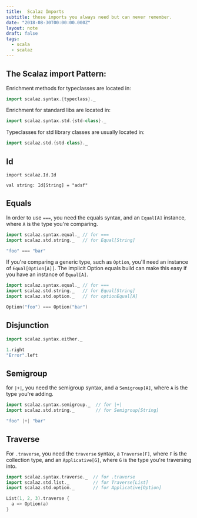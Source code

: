 ```yaml
---
title:  Scalaz Imports
subtitle: those imports you always need but can never remember.
date: "2018-08-30T00:00:00.000Z"
layout: note
draft: false
tags:
  - scala
  - scalaz
---
```


## The Scalaz import Pattern:

Enrichment methods for typeclasses are located in:

```scala
import scalaz.syntax.{typeclass}._
```

Enrichment for standard libs are located in:
```scala
import scalaz.syntax.std.{std-class}._
```

Typeclasses for std library classes are usually located in:

```scala
import scalaz.std.{std-class}._
```

## Id

```
import scalaz.Id.Id

val string: Id[String] = "adsf"
```

## Equals

In order to use `===`, you need the equals syntax, and an `Equal[A]` instance, where `A` is the type you're comparing.

```scala
import scalaz.syntax.equal._ // for ===
import scalaz.std.string._   // for Equal[String]

"foo" === "bar"
```

If you're comparing a generic type, such as `Option`, you'll need an instance of `Equal[Option[A]]`. The implicit Option equals build can make this easy if you have an instance of `Equal[A]`.

```scala
import scalaz.syntax.equal._ // for ===
import scalaz.std.string._   // for Equal[String]
import scalaz.std.option._   // for optionEqual[A]

Option("foo") === Option("bar")
```

## Disjunction

```scala
import scalaz.syntax.either._

1.right
"Error".left
```

## Semigroup

for `|+|`, you need the semigroup syntax, and a `Semigroup[A]`, where `A` is the type you're adding.

```scala
import scalaz.syntax.semigroup._  // for |+|
import scalaz.std.string._        // for Semigroup[String]

"foo" |+| "bar"
```

## Traverse

For `.traverse`, you need the `traverse` syntax, a `Traverse[F]`, where `F` is the collection type, and an `Applicative[G]`, where `G` is the type you're traversing into.

```scala
import scalaz.syntax.traverse._  // for .traverse
import scalaz.std.list._         // for Traverse[List]
import scalaz.std.option._       // for Applicative[Option]

List(1, 2, 3).traverse {
  a => Option(a)
}
```